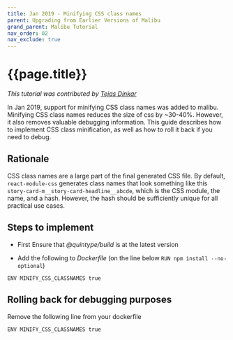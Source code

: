 ```yaml
---
title: Jan 2019 - Minifying CSS class names
parent: Upgrading from Earlier Versions of Malibu
grand_parent: Malibu Tutorial
nav_order: 02
nav_exclude: true
---
```


# {{page.title}}

*This tutorial was contributed by [Tejas Dinkar](https://twitter.com/tdinkar)*

In Jan 2019, support for minifying CSS class names was added to malibu. Minifying CSS class names reduces the size of css by ~30-40%. However, it also removes valuable debugging information. This guide describes how to implement CSS class minification, as well as how to roll it back if you need to debug.

## Rationale

CSS class names are a large part of the final generated CSS file. By default, `react-module-css` generates class names that look something like this `story-card-m__story-card-headline__abcde`, which is the CSS module, the name, and a hash. However, the hash should be sufficiently unique for all practical use cases.

## Steps to implement

* First Ensure that *@quintype/build* is at the latest version

* Add the following to *Dockerfile* (on the line below `RUN npm install --no-optional`)
```docker
ENV MINIFY_CSS_CLASSNAMES true
```

## Rolling back for debugging purposes

Remove the following line from your dockerfile
```docker
ENV MINIFY_CSS_CLASSNAMES true
```
